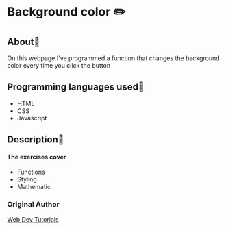 # Background color ✏️

## About📝

On this webpage I've programmed a function that changes the background color every time you click the button

## Programming languages used📌

 - HTML
 - CSS
 - Javascript

## Description📖
#### The exercises cover
 - Functions
 - Styling
 - Mathematic

### Original Author

[Web Dev Tutorials](https://www.youtube.com/watch?v=hIjAGcMh3QA&list=PLtMugc7g4GaqAVDZwQ_t1H6500ZGJzOgW&index=1)

